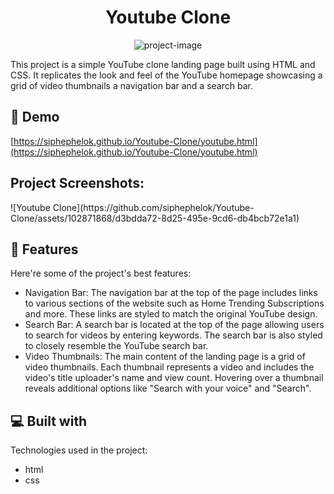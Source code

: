 <h1 align="center" id="title">Youtube Clone</h1>

<p align="center"><img src="https://socialify.git.ci/siphephelok/Youtube-Clone/image?name=1&amp;owner=1&amp;theme=Light" alt="project-image"></p>

<p id="description">This project is a simple YouTube clone landing page built using HTML and CSS. It replicates the look and feel of the YouTube homepage showcasing a grid of video thumbnails a navigation bar and a search bar.</p>

<h2>🚀 Demo</h2>

[https://siphephelok.github.io/Youtube-Clone/youtube.html](https://siphephelok.github.io/Youtube-Clone/youtube.html)

<h2>Project Screenshots:</h2>
![Youtube Clone](https://github.com/siphephelok/Youtube-Clone/assets/102871868/d3bdda72-8d25-495e-9cd6-db4bcb72e1a1)



  
  
<h2>🧐 Features</h2>

Here're some of the project's best features:

*   Navigation Bar: The navigation bar at the top of the page includes links to various sections of the website such as Home Trending Subscriptions and more. These links are styled to match the original YouTube design.
*   Search Bar: A search bar is located at the top of the page allowing users to search for videos by entering keywords. The search bar is also styled to closely resemble the YouTube search bar.
*   Video Thumbnails: The main content of the landing page is a grid of video thumbnails. Each thumbnail represents a video and includes the video's title uploader's name and view count. Hovering over a thumbnail reveals additional options like "Search with your voice" and "Search".

  
  
<h2>💻 Built with</h2>

Technologies used in the project:

*   html
*   css







